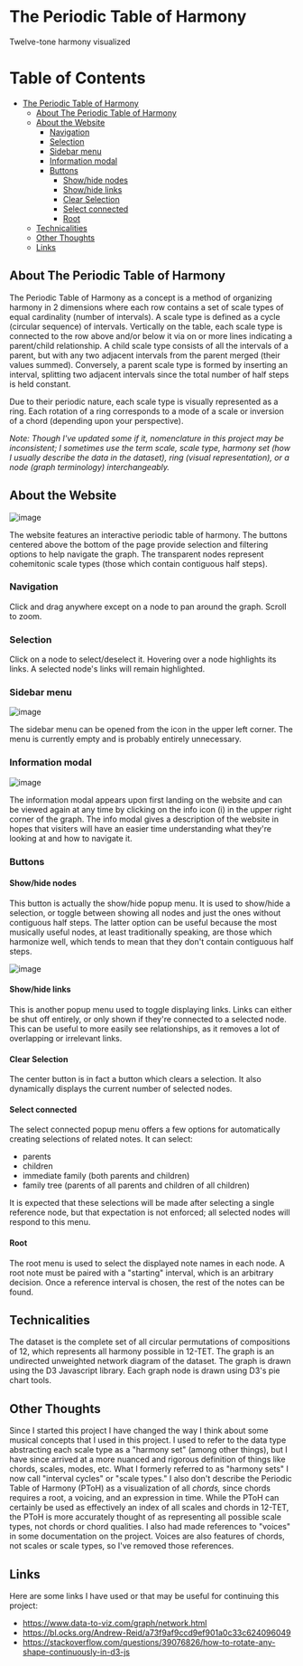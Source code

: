 # The Periodic Table of Harmony

Twelve-tone harmony visualized

Table of Contents
=================

* [The Periodic Table of Harmony](#the-periodic-table-of-harmony)
   * [About The Periodic Table of Harmony](#about-the-periodic-table-of-harmony)
   * [About the Website](#about-the-website)
      * [Navigation](#navigation)
      * [Selection](#selection)
      * [Sidebar menu](#sidebar-menu)
      * [Information modal](#information-modal)
      * [Buttons](#buttons)
         * [Show/hide nodes](#showhide-nodes)
         * [Show/hide links](#showhide-links)
         * [Clear Selection](#clear-selection)
         * [Select connected](#select-connected)
         * [Root](#root)
   * [Technicalities](#technicalities)
   * [Other Thoughts](#other-thoughts)
   * [Links](#links)

## About The Periodic Table of Harmony
The Periodic Table of Harmony as a concept is a method of organizing harmony in 2 dimensions where each row contains a set of scale types of equal cardinality (number of intervals). A scale type is defined as a cycle (circular sequence) of intervals. Vertically on the table, each scale type is connected to the row above and/or below it via on or more lines indicating a parent/child relationship. A child scale type consists of all the intervals of a parent, but with any two adjacent intervals from the parent merged (their values summed). Conversely, a parent scale type is formed by inserting an interval, splitting two adjacent intervals since the total number of half steps is held constant.

Due to their periodic nature, each scale type is visually represented as a ring. Each rotation of a ring corresponds to a mode of a scale or inversion of a chord (depending upon your perspective).

*Note: Though I've updated some if it, nomenclature in this project may be inconsistent; I sometimes use the term scale, scale type, harmony set (how I usually describe the data in the dataset), ring (visual representation), or a node (graph terminology) interchangeably.*

## About the Website
![image](https://user-images.githubusercontent.com/74752740/130612698-b5a494ec-97c6-4bc2-a466-445bc9205791.png)

The website features an interactive periodic table of harmony. The buttons centered above the bottom of the page provide selection and filtering options to help navigate the graph. The transparent nodes represent cohemitonic scale types (those which contain contiguous half steps).

### Navigation
Click and drag anywhere except on a node to pan around the graph. Scroll to zoom.

### Selection
Click on a node to select/deselect it. Hovering over a node highlights its links. A selected node's links will remain highlighted.

### Sidebar menu
![image](https://user-images.githubusercontent.com/74752740/130615265-f222d749-f30a-488e-b85e-970875aad20a.png)

The sidebar menu can be opened from the icon in the upper left corner. The menu is currently empty and is probably entirely unnecessary.

### Information modal
![image](https://user-images.githubusercontent.com/74752740/130615379-b157bd49-1fa0-4f2b-8261-291ab248feba.png)

The information modal appears upon first landing on the website and can be viewed again at any time by clicking on the info icon (i) in the upper right corner of the graph. The info modal gives a description of the website in hopes that visiters will have an easier time understanding what they're looking at and how to navigate it. 

### Buttons
#### Show/hide nodes
This button is actually the show/hide popup menu. It is used to show/hide a selection, or toggle between showing all nodes and just the ones without contiguous half steps. The latter option can be useful because the most musically useful nodes, at least traditionally speaking, are those which harmonize well, which tends to mean that they don't contain contiguous half steps.

![image](https://user-images.githubusercontent.com/74752740/130614468-b6d1ad78-d51d-4027-b045-3dcfa11e41fe.png)

#### Show/hide links
This is another popup menu used to toggle displaying links. Links can either be shut off entirely, or only shown if they're connected to a selected node. This can be useful to more easily see relationships, as it removes a lot of overlapping or irrelevant links.

#### Clear Selection
The center button is in fact a button which clears a selection. It also dynamically displays the current number of selected nodes.

#### Select connected
The select connected popup menu offers a few options for automatically creating selections of related notes. It can select:
* parents
* children
* immediate family (both parents and children)
* family tree (parents of all parents and children of all children)

It is expected that these selections will be made after selecting a single reference node, but that expectation is not enforced; all selected nodes will respond to this menu.

#### Root
The root menu is used to select the displayed note names in each node. A root note must be paired with a "starting" interval, which is an arbitrary decision. Once a reference interval is chosen, the rest of the notes can be found. 

## Technicalities
The dataset is the complete set of all circular permutations of compositions of 12, which represents all harmony possible in 12-TET. The graph is an undirected unweighted network diagram of the dataset. The graph is drawn using the D3 Javascript library. Each graph node is drawn using D3's pie chart tools.

## Other Thoughts
Since I started this project I have changed the way I think about some musical concepts that I used in this project. I used to refer to the data type abstracting each scale type as a "harmony set" (among other things), but I have since arrived at a more nuanced and rigorous definition of things like chords, scales, modes, etc. What I formerly referred to as "harmony sets" I now call "interval cycles" or "scale types." I also don't describe the Periodic Table of Harmony (PToH) as a visualization of all *chords,* since chords requires a root, a voicing, and an expression in time. While the PToH can certainly be used as effectively an index of all scales and chords in 12-TET, the PToH is more accurately thought of as representing all possible scale types, not chords or chord qualities. I also had made references to "voices" in some documentation on the project. Voices are also features of chords, not scales or scale types, so I've removed those references. 

## Links
Here are some links I have used or that may be useful for continuing this project:
* https://www.data-to-viz.com/graph/network.html
* https://bl.ocks.org/Andrew-Reid/a73f9af9ccd9ef901a0c33c624096049
* https://stackoverflow.com/questions/39076826/how-to-rotate-any-shape-continuously-in-d3-js
